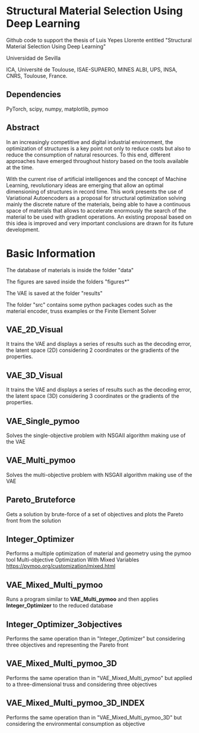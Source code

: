 # Structural Material Selection Using Deep Learning
Github code to support the thesis of Luis Yepes Llorente entitled "Structural Material Selection Using Deep Learning"


Universidad de Sevilla

ICA, Université de Toulouse, ISAE-SUPAERO, MINES ALBI, UPS, INSA, CNRS, Toulouse, France.

## Dependencies

PyTorch, scipy, numpy, matplotlib, pymoo


## Abstract

In an increasingly competitive and digital industrial environment, the optimization of structures
is a key point not only to reduce costs but also to reduce the consumption of natural resources.
To this end, different approaches have emerged throughout history based on the tools available
at the time.

With the current rise of artificial intelligences and the concept of Machine Learning,
revolutionary ideas are emerging that allow an optimal dimensioning of structures in record time.
This work presents the use of Variational Autoencoders as a proposal for structural optimization
solving mainly the discrete nature of the materials, being able to have a continuous space of
materials that allows to accelerate enormously the search of the material to be used with gradient
operations. An existing proposal based on this idea is improved and very important conclusions are
drawn for its future development.




# Basic Information

The database of materials is inside the folder "data"

The figures are saved inside the folders "figures*"

The VAE is saved at the folder "results"

The folder "src" contains some python packages codes such as the material encoder, truss examples or the Finite Element Solver


## VAE_2D_Visual
It trains the VAE and displays a series of results such as the decoding error, the latent space (2D) considering 2 coordinates or the gradients of the properties.

## VAE_3D_Visual
It trains the VAE and displays a series of results such as the decoding error, the latent space (3D) considering 3 coordinates or the gradients of the properties.

## VAE_Single_pymoo
Solves the single-objective problem with NSGAII algorithm making use of the VAE

## VAE_Multi_pymoo
Solves the multi-objective problem with NSGAII algorithm making use of the VAE

## Pareto_Bruteforce
Gets a solution by brute-force of a set of objectives and plots the Pareto front from the solution

## Integer_Optimizer
Performs a multiple optimization of material and geometry using the pymoo tool Multi-objective Optimization With Mixed Variables https://pymoo.org/customization/mixed.html

## VAE_Mixed_Multi_pymoo
Runs a program similar to **VAE_Multi_pymoo** and then applies **Integer_Optimizer** to the reduced database

## Integer_Optimizer_3objectives
Performs the same operation than in "Integer_Optimizer" but considering three objectives and representing the Pareto front

## VAE_Mixed_Multi_pymoo_3D
Performs the same operation than in "VAE_Mixed_Multi_pymoo" but applied to a three-dimensional truss and considering three objectives

## VAE_Mixed_Multi_pymoo_3D_INDEX
Performs the same operation than in "VAE_Mixed_Multi_pymoo_3D" but considering the environmental consumption as objective


